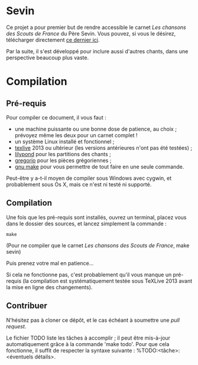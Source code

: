 Sevin
=====

Ce projet a pour premier but de rendre accessible le carnet
*Les chansons des Scouts de France* du Père Sevin.
Vous pouvez, si vous le désirez, télécharger directement [ce dernier ici](https://raw.githubusercontent.com/jperon/sevin/master/Sevin.pdf).

Par la suite, il s'est développé pour inclure aussi d'autres chants, dans une perspective beaucoup plus vaste.


Compilation
===========

Pré-requis
----------

Pour compiler ce document, il vous faut :

- une machine puissante ou une bonne dose de patience, au choix ; prévoyez même les deux pour un carnet complet !
- un système Linux installé et fonctionnel ;
- [texlive](http://www.tug.org/texlive) 2013 ou ultérieur (les versions antérieures n'ont pas été testées) ;
- [lilypond](http://www.lilypond.org) pour les partitions des chants ;
- [gregorio](http://home.gna.org/gregorio) pour les pièces grégoriennes ;
- [gnu make](http://www.gnu.org/software/make) pour vous permettre de tout faire en une seule commande.

Peut-être y a-t-il moyen de compiler sous Windows avec cygwin, et probablement sous Os X, mais ce n'est ni testé ni supporté.

Compilation
-----------

Une fois que les pré-requis sont installés, ouvrez un terminal, placez vous dans le dossier des sources, et lancez simplement la commande :

    make

(Pour ne compiler que le carnet *Les chansons des Scouts de France*, make sevin)

Puis prenez votre mal en patience…

Si cela ne fonctionne pas, c'est probablement qu'il vous manque un pré-requis (la compilation est systématiquement testée sous TeXLive 2013 avant la mise en ligne des changements).

Contribuer
----------

N'hésitez pas à cloner ce dépôt, et le cas échéant à soumettre une *pull request*.

Le fichier TODO liste les tâches à accomplir ; il peut être mis-à-jour automatiquement grâce à la commande 'make todo'.
Pour que cela fonctionne, il suffit de respecter la syntaxe suivante :
%TODO:<tâche>:<éventuels détails>.
